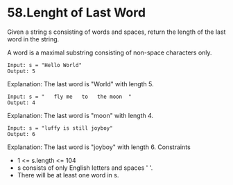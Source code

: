 # 58.Lenght of Last Word
Given a string s consisting of words and spaces, return the length of the last word in the string.

A word is a maximal substring consisting of non-space characters only.

```text
Input: s = "Hello World"
Output: 5
```
Explanation: The last word is "World" with length 5.

```text
Input: s = "   fly me   to   the moon  "
Output: 4
```

Explanation: The last word is "moon" with length 4.

```text
Input: s = "luffy is still joyboy"
Output: 6
```
Explanation: The last word is "joyboy" with length 6.
Constraints

* 1 <= s.length <= 104
* s consists of only English letters and spaces ' '.
* There will be at least one word in s.